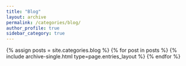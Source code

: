 ```yaml
---
title: "Blog"
layout: archive
permalink: /categories/blog/
author_profile: true
sidebar_category: true
---
```


{% assign posts = site.categories.blog %}
{% for post in posts %} {% include archive-single.html type=page.entries_layout %} {% endfor %}